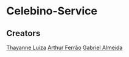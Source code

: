 # Celebino-Service

## Creators

[Thayanne Luiza](https://github.com/thayannevls)
[Arthur Ferrão](https://github.com/ArthurFerrao)
[Gabriel Almeida](https://github.com/aLemosGabriel)
